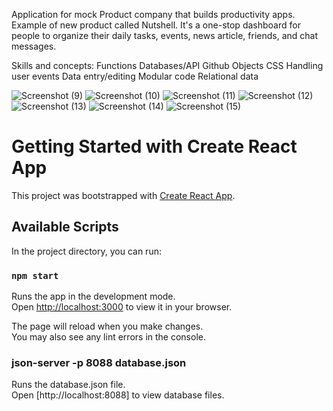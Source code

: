 Application for mock Product company that builds productivity apps. Example of new product called Nutshell. It's a one-stop dashboard for people to organize their daily tasks, events, news article, friends, and chat messages.

Skills and concepts: 
Functions
Databases/API
Github
Objects
CSS
Handling user events
Data entry/editing
Modular code
Relational data

![Screenshot (9)](https://user-images.githubusercontent.com/106984214/196306002-7c59f0fe-dfda-43a1-a955-fc85c0aa8a77.png)
![Screenshot (10)](https://user-images.githubusercontent.com/106984214/196305468-d10a05c7-a784-4474-8854-6580a910c16f.png)
![Screenshot (11)](https://user-images.githubusercontent.com/106984214/196305480-b2d52fd8-711d-4240-bc71-8e599ac454a9.png)
![Screenshot (12)](https://user-images.githubusercontent.com/106984214/196305491-6d9a631a-a373-4d9d-9b49-d2ae7a791baf.png)
![Screenshot (13)](https://user-images.githubusercontent.com/106984214/196305504-1e44fc3b-4422-4ecb-b933-fcb166350cbe.png)
![Screenshot (14)](https://user-images.githubusercontent.com/106984214/196305511-e44672e3-5264-4a3f-9c48-40c65f8604e2.png)
![Screenshot (15)](https://user-images.githubusercontent.com/106984214/196305521-b1ecd304-9d83-4088-bb2c-7a07c7a0fdc6.png)


# Getting Started with Create React App

This project was bootstrapped with [Create React App](https://github.com/facebook/create-react-app).

## Available Scripts

In the project directory, you can run:

### `npm start`

Runs the app in the development mode.\
Open [http://localhost:3000](http://localhost:3000) to view it in your browser.

The page will reload when you make changes.\
You may also see any lint errors in the console.

### json-server -p 8088 database.json

Runs the database.json file.\
Open [http://localhost:8088] to view database files.
